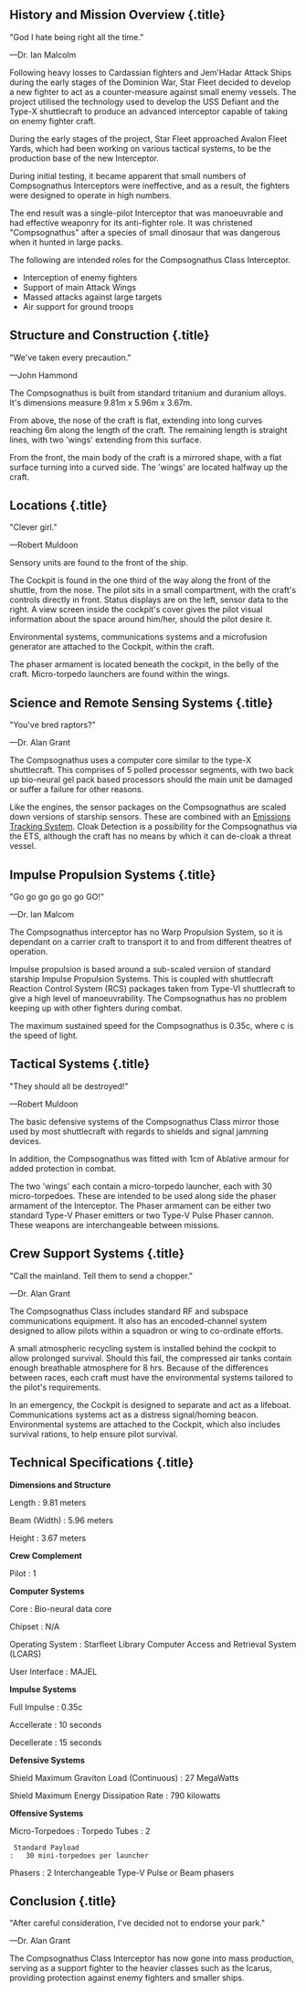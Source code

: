History and Mission Overview {.title}
----------------------------

"God I hate being right all the time."

—Dr. Ian Malcolm

Following heavy losses to Cardassian fighters and Jem'Hadar Attack Ships during the early stages of the Dominion War, Star Fleet decided to develop a new fighter to act as a counter-measure against small enemy vessels. The project utilised the technology used to develop the USS Defiant and the Type-X shuttlecraft to produce an advanced interceptor capable of taking on enemy fighter craft.

During the early stages of the project, Star Fleet approached Avalon Fleet Yards, which had been working on various tactical systems, to be the production base of the new Interceptor.

During initial testing, it became apparent that small numbers of Compsognathus Interceptors were ineffective, and as a result, the fighters were designed to operate in high numbers.

The end result was a single-pilot Interceptor that was manoeuvrable and had effective weaponry for its anti-fighter role. It was christened "Compsognathus" after a species of small dinosaur that was dangerous when it hunted in large packs.

The following are intended roles for the Compsognathus Class Interceptor.

-   Interception of enemy fighters
-   Support of main Attack Wings
-   Massed attacks against large targets
-   Air support for ground troops

Structure and Construction {.title}
--------------------------

"We've taken every precaution."

—John Hammond

The Compsognathus is built from standard tritanium and duranium alloys. It's dimensions measure 9.81m x 5.96m x 3.67m.

From above, the nose of the craft is flat, extending into long curves reaching 6m along the length of the craft. The remaining length is straight lines, with two 'wings' extending from this surface.

From the front, the main body of the craft is a mirrored shape, with a flat surface turning into a curved side. The 'wings' are located halfway up the craft.

Locations {.title}
---------

"Clever girl."

—Robert Muldoon

Sensory units are found to the front of the ship.

The Cockpit is found in the one third of the way along the front of the shuttle, from the nose. The pilot sits in a small compartment, with the craft's controls directly in front. Status displays are on the left, sensor data to the right. A view screen inside the cockpit's cover gives the pilot visual information about the space around him/her, should the pilot desire it.

Environmental systems, communications systems and a microfusion generator are attached to the Cockpit, within the craft.

The phaser armament is located beneath the cockpit, in the belly of the craft. Micro-torpedo launchers are found within the wings.

Science and Remote Sensing Systems {.title}
----------------------------------

"You've bred raptors?"

—Dr. Alan Grant

The Compsognathus uses a computer core similar to the type-X shuttlecraft. This comprises of 5 polled processor segments, with two back up bio-neural gel pack based processors should the main unit be damaged or suffer a failure for other reasons.

Like the engines, the sensor packages on the Compsognathus are scaled down versions of starship sensors. These are combined with an [Emissions Tracking System](ets.html "Emissions Tracking System"). Cloak Detection is a possibility for the Compsognathus via the ETS, although the craft has no means by which it can de-cloak a threat vessel.

Impulse Propulsion Systems {.title}
--------------------------

"Go go go go go go GO!"

—Dr. Ian Malcom

The Compsognathus interceptor has no Warp Propulsion System, so it is dependant on a carrier craft to transport it to and from different theatres of operation.

Impulse propulsion is based around a sub-scaled version of standard starship Impulse Propulsion Systems. This is coupled with shuttlecraft Reaction Control System (RCS) packages taken from Type-VI shuttlecraft to give a high level of manoeuvrability. The Compsognathus has no problem keeping up with other fighters during combat.

The maximum sustained speed for the Compsognathus is 0.35c, where c is the speed of light.

Tactical Systems {.title}
----------------

"They should all be destroyed!"

—Robert Muldoon

The basic defensive systems of the Compsognathus Class mirror those used by most shuttlecraft with regards to shields and signal jamming devices.

In addition, the Compsognathus was fitted with 1cm of Ablative armour for added protection in combat.

The two 'wings' each contain a micro-torpedo launcher, each with 30 micro-torpedoes. These are intended to be used along side the phaser armament of the Interceptor. The Phaser armament can be either two standard Type-V Phaser emitters or two Type-V Pulse Phaser cannon. These weapons are interchangeable between missions.

Crew Support Systems {.title}
--------------------

"Call the mainland. Tell them to send a chopper."

—Dr. Alan Grant

The Compsognathus Class includes standard RF and subspace communications equipment. It also has an encoded-channel system designed to allow pilots within a squadron or wing to co-ordinate efforts.

A small atmospheric recycling system is installed behind the cockpit to allow prolonged survival. Should this fail, the compressed air tanks contain enough breathable atmosphere for 8 hrs. Because of the differences between races, each craft must have the environmental systems tailored to the pilot's requirements.

In an emergency, the Cockpit is designed to separate and act as a lifeboat. Communications systems act as a distress signal/homing beacon. Environmental systems are attached to the Cockpit, which also includes survival rations, to help ensure pilot survival.

Technical Specifications {.title}
------------------------

**Dimensions and Structure**

 Length 
:   9.81 meters

 Beam (Width) 
:   5.96 meters

 Height 
:   3.67 meters

**Crew Complement**

 Pilot 
:   1

**Computer Systems**

 Core 
:   Bio-neural data core

 Chipset 
:   N/A

 Operating System 
:   Starfleet Library Computer Access and Retrieval System (LCARS)

 User Interface 
:   MAJEL

**Impulse Systems**

 Full Impulse 
:   0.35c

 Accellerate 
:   10 seconds

 Decellerate 
:   15 seconds

**Defensive Systems**

 Shield Maximum Graviton Load (Continuous) 
:   27 MegaWatts

 Shield Maximum Energy Dissipation Rate 
:   790 kilowatts

**Offensive Systems**

 Micro-Torpedoes 
:    Torpedo Tubes 
    :   2

     Standard Payload 
    :   30 mini-torpedoes per launcher

 Phasers 
:   2 Interchangeable Type-V Pulse or Beam phasers

Conclusion {.title}
----------

"After careful consideration, I've decided not to endorse your park."

—Dr. Alan Grant

The Compsognathus Class Interceptor has now gone into mass production, serving as a support fighter to the heavier classes such as the Icarus, providing protection against enemy fighters and smaller ships.

